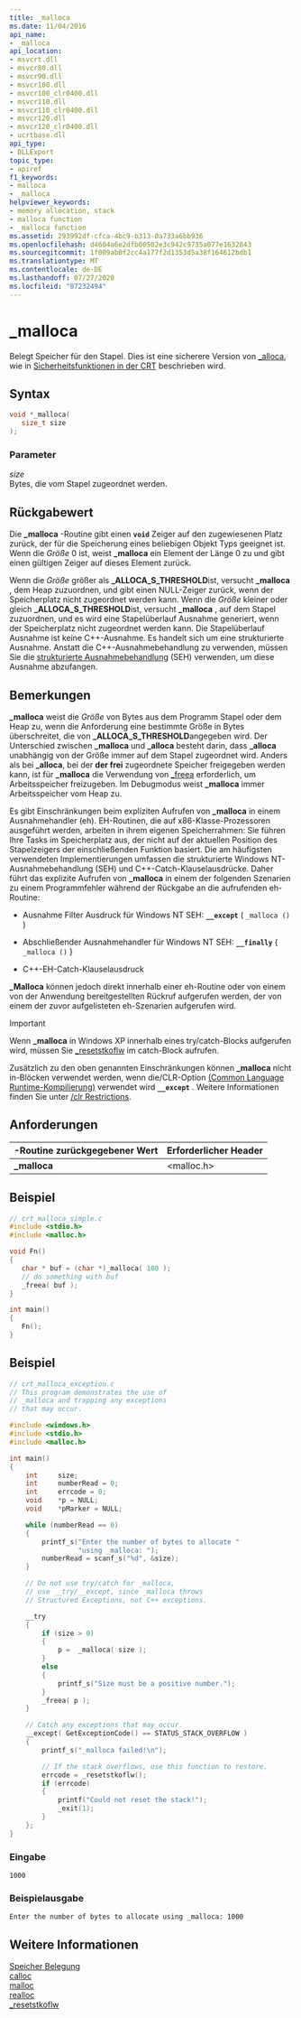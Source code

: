 ```yaml
---
title: _malloca
ms.date: 11/04/2016
api_name:
- _malloca
api_location:
- msvcrt.dll
- msvcr80.dll
- msvcr90.dll
- msvcr100.dll
- msvcr100_clr0400.dll
- msvcr110.dll
- msvcr110_clr0400.dll
- msvcr120.dll
- msvcr120_clr0400.dll
- ucrtbase.dll
api_type:
- DLLExport
topic_type:
- apiref
f1_keywords:
- malloca
- _malloca
helpviewer_keywords:
- memory allocation, stack
- malloca function
- _malloca function
ms.assetid: 293992df-cfca-4bc9-b313-0a733a6bb936
ms.openlocfilehash: d4604a6e2dfb00502e3c942c9735a077e1632843
ms.sourcegitcommit: 1f009ab0f2cc4a177f2d1353d5a38f164612bdb1
ms.translationtype: MT
ms.contentlocale: de-DE
ms.lasthandoff: 07/27/2020
ms.locfileid: "87232494"
---
```

# <a name="_malloca"></a>_malloca

Belegt Speicher für den Stapel. Dies ist eine sicherere Version von [_alloca](alloca.md), wie in [Sicherheitsfunktionen in der CRT](../../c-runtime-library/security-features-in-the-crt.md) beschrieben wird.

## <a name="syntax"></a>Syntax

```C
void *_malloca(
   size_t size
);
```

### <a name="parameters"></a>Parameter

*size*<br/>
Bytes, die vom Stapel zugeordnet werden.

## <a name="return-value"></a>Rückgabewert

Die **_malloca** -Routine gibt einen **`void`** Zeiger auf den zugewiesenen Platz zurück, der für die Speicherung eines beliebigen Objekt Typs geeignet ist. Wenn die *Größe* 0 ist, weist **_malloca** ein Element der Länge 0 zu und gibt einen gültigen Zeiger auf dieses Element zurück.

Wenn die *Größe* größer als **_ALLOCA_S_THRESHOLD**ist, versucht **_malloca** , dem Heap zuzuordnen, und gibt einen NULL-Zeiger zurück, wenn der Speicherplatz nicht zugeordnet werden kann. Wenn die *Größe* kleiner oder gleich **_ALLOCA_S_THRESHOLD**ist, versucht **_malloca** , auf dem Stapel zuzuordnen, und es wird eine Stapelüberlauf Ausnahme generiert, wenn der Speicherplatz nicht zugeordnet werden kann. Die Stapelüberlauf Ausnahme ist keine C++-Ausnahme. Es handelt sich um eine strukturierte Ausnahme. Anstatt die C++-Ausnahmebehandlung zu verwenden, müssen Sie die [strukturierte Ausnahmebehandlung](../../cpp/structured-exception-handling-c-cpp.md) (SEH) verwenden, um diese Ausnahme abzufangen.

## <a name="remarks"></a>Bemerkungen

**_malloca** weist die *Größe* von Bytes aus dem Programm Stapel oder dem Heap zu, wenn die Anforderung eine bestimmte Größe in Bytes überschreitet, die von **_ALLOCA_S_THRESHOLD**angegeben wird. Der Unterschied zwischen **_malloca** und **_alloca** besteht darin, dass **_alloca** unabhängig von der Größe immer auf dem Stapel zugeordnet wird. Anders als bei **_alloca**, bei der **der frei** zugeordnete Speicher freigegeben werden kann, ist für **_malloca** die Verwendung von [_freea](freea.md) erforderlich, um Arbeitsspeicher freizugeben. Im Debugmodus weist **_malloca** immer Arbeitsspeicher vom Heap zu.

Es gibt Einschränkungen beim expliziten Aufrufen von **_malloca** in einem Ausnahmehandler (eh). EH-Routinen, die auf x86-Klasse-Prozessoren ausgeführt werden, arbeiten in ihrem eigenen Speicherrahmen: Sie führen Ihre Tasks im Speicherplatz aus, der nicht auf der aktuellen Position des Stapelzeigers der einschließenden Funktion basiert. Die am häufigsten verwendeten Implementierungen umfassen die strukturierte Windows NT-Ausnahmebehandlung (SEH) und C++-Catch-Klauselausdrücke. Daher führt das explizite Aufrufen von **_malloca** in einem der folgenden Szenarien zu einem Programmfehler während der Rückgabe an die aufrufenden eh-Routine:

- Ausnahme Filter Ausdruck für Windows NT SEH: **`__except`** ( `_malloca ()` )

- Abschließender Ausnahmehandler für Windows NT SEH: **`__finally`** { `_malloca ()` }

- C++-EH-Catch-Klauselausdruck

**_Malloca** können jedoch direkt innerhalb einer eh-Routine oder von einem von der Anwendung bereitgestellten Rückruf aufgerufen werden, der von einem der zuvor aufgelisteten eh-Szenarien aufgerufen wird.

> [!IMPORTANT]
> Wenn **_malloca** in Windows XP innerhalb eines try/catch-Blocks aufgerufen wird, müssen Sie [_resetstkoflw](resetstkoflw.md) im catch-Block aufrufen.

Zusätzlich zu den oben genannten Einschränkungen können **_malloca** nicht in-Blöcken verwendet werden, wenn die/CLR-Option [(Common Language Runtime-Kompilierung)](../../build/reference/clr-common-language-runtime-compilation.md) verwendet wird **`__except`** . Weitere Informationen finden Sie unter [/clr Restrictions](../../build/reference/clr-restrictions.md).

## <a name="requirements"></a>Anforderungen

|-Routine zurückgegebener Wert|Erforderlicher Header|
|-------------|---------------------|
|**_malloca**|\<malloc.h>|

## <a name="example"></a>Beispiel

```C
// crt_malloca_simple.c
#include <stdio.h>
#include <malloc.h>

void Fn()
{
   char * buf = (char *)_malloca( 100 );
   // do something with buf
   _freea( buf );
}

int main()
{
   Fn();
}
```

## <a name="example"></a>Beispiel

```C
// crt_malloca_exception.c
// This program demonstrates the use of
// _malloca and trapping any exceptions
// that may occur.

#include <windows.h>
#include <stdio.h>
#include <malloc.h>

int main()
{
    int     size;
    int     numberRead = 0;
    int     errcode = 0;
    void    *p = NULL;
    void    *pMarker = NULL;

    while (numberRead == 0)
    {
        printf_s("Enter the number of bytes to allocate "
                 "using _malloca: ");
        numberRead = scanf_s("%d", &size);
    }

    // Do not use try/catch for _malloca,
    // use __try/__except, since _malloca throws
    // Structured Exceptions, not C++ exceptions.

    __try
    {
        if (size > 0)
        {
            p =  _malloca( size );
        }
        else
        {
            printf_s("Size must be a positive number.");
        }
        _freea( p );
    }

    // Catch any exceptions that may occur.
    __except( GetExceptionCode() == STATUS_STACK_OVERFLOW )
    {
        printf_s("_malloca failed!\n");

        // If the stack overflows, use this function to restore.
        errcode = _resetstkoflw();
        if (errcode)
        {
            printf("Could not reset the stack!");
            _exit(1);
        }
    };
}
```

### <a name="input"></a>Eingabe

```Input
1000
```

### <a name="sample-output"></a>Beispielausgabe

```Output
Enter the number of bytes to allocate using _malloca: 1000
```

## <a name="see-also"></a>Weitere Informationen

[Speicher Belegung](../../c-runtime-library/memory-allocation.md)<br/>
[calloc](calloc.md)<br/>
[malloc](malloc.md)<br/>
[realloc](realloc.md)<br/>
[_resetstkoflw](resetstkoflw.md)<br/>
